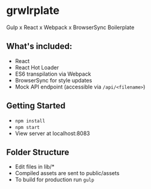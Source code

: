 # grwlrplate
Gulp x React x Webpack x BrowserSync Boilerplate

## What's included:
- React
- React Hot Loader
- ES6 transpilation via Webpack
- BrowserSync for style updates
- Mock API endpoint (accessible via `/api/<filename>`)

## Getting Started
- `npm install`
- `npm start`
- View server at localhost:8083

## Folder Structure
- Edit files in lib/*
- Compiled assets are sent to public/assets
- To build for production run `gulp`
